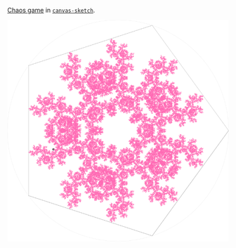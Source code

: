 [Chaos game](https://en.wikipedia.org/wiki/Chaos_game) in
[`canvas-sketch`](https://github.com/mattdesl/canvas-sketch).

![Pentagon example](pentagon.png)
